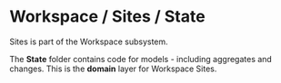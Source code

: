 # Workspace / Sites / State

Sites is part of the Workspace subsystem.
  
The **State** folder contains code for models - including aggregates and changes. This is the **domain** layer for Workspace Sites.
